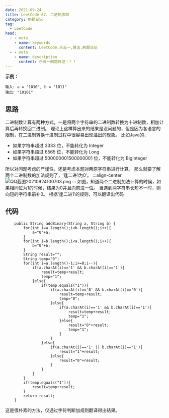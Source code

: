 ```yaml
---
date: 2021-09-24
title: LeetCode-67. 二进制求和
category: 刷题日记
tag:
  - LeetCode
head:
  - - meta
    - name: keywords
      content: LeetCode,乐云一,算法,刷题日记
  - - meta
    - name: description
      content: 乐云一刷题日记！！！
---
```

**示例：**
```
输入: a = "1010", b = "1011"
输出: "10101"
```
## 思路
二进制数计算有两种方式，一是将两个字符串的二进制数转换为十进制数，相加计算后再转换回二进制。
理论上这样算出来的结果是没问题的，但是因为各语言的限制，在二进制转换十进制过程中很容易出现溢出的现象。
比如Java的，
- 如果字符串超过 3333 位，不能转化为 Integer
- 如果字符串超过 6565 位，不能转化为 Long
- 如果字符串超过 500000001500000001 位，不能转化为 BigInteger

所以对问题考虑的严谨性，还是考虑本题对两原字符串进行计算。
那么就要了解两个二进制数的加法规则了，‘逢二进1为0’。
:::align-center
![QQ截图20210924100703.png](https://leyunone-img.oss-cn-hangzhou.aliyuncs.com/image/2021-09-24/QQ截图20210924100703.png)
:::
如图，知道两个二进制加法计算的时候，如果相同位为1的时候，结果为0并且向前进一位。
当遇到两字符串长短不一时，则向短的字符串前补0。
根据'逢二进1'的规则，可以翻译出代码
## 代码
```
    public String addBinary(String a, String b) {
        for(int i=a.length();i<b.length();i++){
            a="0"+a;
        }
        for(int i=b.length();i<a.length();i++){
            b="0"+b;
        }
        String result="";
        String temp="0";
        for(int i=a.length()-1;i>=0;i--){
            if(a.charAt(i)=='1' && b.charAt(i)=='1'){
                result=temp+result;
                temp="1";
            }else{
                if(temp.equals("1")){
                    if(a.charAt(i)=='0' && b.charAt(i)=='0'){
                        result=temp+result;
                        temp="0";
                    }else{
                        if(a.charAt(i)=='1' && b.charAt(i)=='1'){
                            result=temp+result;
                            temp="1";
                        }else{
                            result="0"+result;
                            temp="1";
                        }
                    }
                }else{
                    if(a.charAt(i)=='1' || b.charAt(i)=='1'){
                        result="1"+result;
                    }else{
                        result="0"+result;
                    }
                }
            }
        }
        if(temp.equals("1")){
            result=temp+result;
        }
        return result;
    }
```
这是很朴素的方法，仅通过字符判断加规则翻译得出结果。
